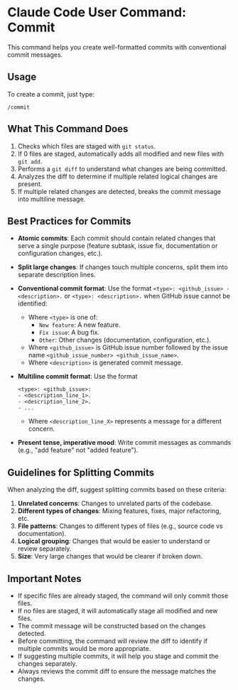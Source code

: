 # Claude Code User Command: Commit

This command helps you create well-formatted commits with conventional commit messages.

## Usage

To create a commit, just type:
```
/commit
```

## What This Command Does

1. Checks which files are staged with `git status`.
2. If 0 files are staged, automatically adds all modified and new files with `git add`.
3. Performs a `git diff` to understand what changes are being committed.
4. Analyzes the diff to determine if multiple related logical changes are present.
5. If multiple related changes are detected, breaks the commit message into multiline message.

## Best Practices for Commits

- **Atomic commits**: Each commit should contain related changes that serve a single purpose (feature subtask, issue fix, documentation or configuration changes, etc.).
- **Split large changes**: If changes touch multiple concerns, split them into separate description lines.
- **Conventional commit format**: Use the format `<type>: <github_issue> - <description>.` or `<type>: <description>.` when GitHub issue cannot be identified:
  - Where `<type>` is one of:
    - `New feature`: A new feature.
    - `Fix issue`: A bug fix.
    - `Other`: Other changes (documentation, configuration, etc.).
  - Where `<github_issue>` is GitHub issue number followed by the issue name `<github_issue_number> <github_issue_name>`.
  - Where `<description>` is generated commit message.
- **Multiline commit format**: Use the format  

  ```
  <type>: <github_issue>:
  - <description_line_1>.
  - <description_line_2>.
  - ...
  ```

  - Where `<description_line_X>` represents a message for a different concern.
- **Present tense, imperative mood**: Write commit messages as commands (e.g., "add feature" not "added feature").

## Guidelines for Splitting Commits

When analyzing the diff, suggest splitting commits based on these criteria:

1. **Unrelated concerns**: Changes to unrelated parts of the codebase.
2. **Different types of changes**: Mixing features, fixes, major refactoring, etc.
3. **File patterns**: Changes to different types of files (e.g., source code vs documentation).
4. **Logical grouping**: Changes that would be easier to understand or review separately.
5. **Size**: Very large changes that would be clearer if broken down.

## Important Notes

- If specific files are already staged, the command will only commit those files.
- If no files are staged, it will automatically stage all modified and new files.
- The commit message will be constructed based on the changes detected.
- Before committing, the command will review the diff to identify if multiple commits would be more appropriate.
- If suggesting multiple commits, it will help you stage and commit the changes separately.
- Always reviews the commit diff to ensure the message matches the changes.